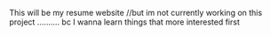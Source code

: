 This will be my resume website //but im not currently working on this project .......... bc I wanna learn things that more interested first
